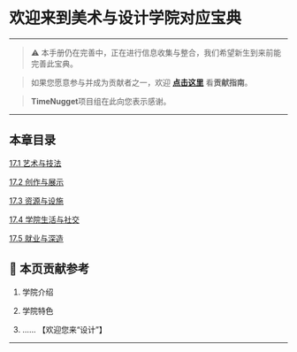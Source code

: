 # 欢迎来到美术与设计学院对应宝典

---

> ⚠️ 本手册仍在完善中，正在进行信息收集与整合，我们希望新生到来前能完善此宝典。  

> 如果您愿意参与并成为贡献者之一，欢迎 **[点击这里](/CONTRIBUTING.md)** 看**贡献指南**。

> **TimeNugget**项目组在此向您表示感谢。

---

## 本章目录

[17.1 艺术与技法](/SurvivalManual/ujn/Second/17/one.md)

[17.2 创作与展示](/SurvivalManual/ujn/Second/17/two.md)

[17.3 资源与设施](/SurvivalManual/ujn/Second/17/three.md)

[17.4 学院生活与社交](/SurvivalManual/ujn/Second/17/four.md)

[17.5 就业与深造](/SurvivalManual/ujn/Second/17/five.md)

## 📌 本页贡献参考

1. 学院介绍  

2. 学院特色  

3. ……  【欢迎您来“设计”】

---
